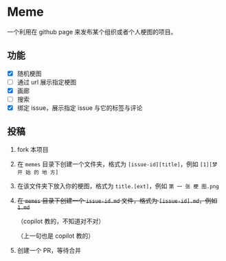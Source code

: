 # Meme

一个利用在 github page 来发布某个组织或者个人梗图的项目。

## 功能

* [x] 随机梗图
* [ ] 通过 url 展示指定梗图
* [x] 画廊
* [ ] 搜索
* [x] 绑定 issue，展示指定 issue 与它的标签与评论

## 投稿

1. fork 本项目
2. 在 `memes` 目录下创建一个文件夹，格式为 `[issue-id][title]`，例如 `[1][梦 开 始 的 地 方]`
3. 在该文件夹下放入你的梗图，格式为 `title.[ext]`，例如 `第 一 张 梗 图.png`
4. ~~在 `memes` 目录下创建一个 `issue-id.md` 文件，格式为 `[issue-id].md`，例如 `1.md`~~
  
    （copilot 教的，不知道对不对）

    （上一句也是 copilot 教的）
5. 创建一个 PR，等待合并

